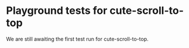 # Playground tests for cute-scroll-to-top
We are still awaiting the first test run for cute-scroll-to-top.
